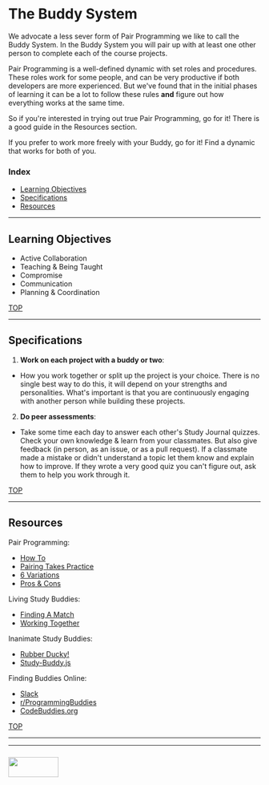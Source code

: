 # The Buddy System

We advocate a less sever form of Pair Programming we like to call the Buddy System.  In the Buddy System you will pair up with at least one other person to complete each of the course projects.  

Pair Programming is a well-defined dynamic with set roles and procedures.  These roles work for some people, and can be very productive if both developers are more experienced.  But we've found that in the initial phases of learning it can be a lot to follow these rules __and__ figure out how everything works at the same time.  

So if you're interested in trying out true Pair Programming, go for it!  There is a good guide in the Resources section.  

If you prefer to work more freely with your Buddy, go for it!  Find a dynamic that works for both of you.

### Index
* [Learning Objectives](#learning-objectives)
* [Specifications](#specifications)
* [Resources](#resources)  

---

## Learning Objectives

* Active Collaboration
* Teaching & Being Taught
* Compromise
* Communication
* Planning & Coordination

[TOP](#index)

---

## Specifications


1. __Work on each project with a buddy or two__:
* How you work together or split up the project is your choice.  There is no single best way to do this, it will depend on your strengths and personalities.  What's important is that you are continuously engaging with another person while building these projects.  
2. __Do peer assessments__:
* Take some time each day to answer each other's Study Journal quizzes.  Check your own knowledge & learn from your classmates.  But also give feedback (in person, as an issue, or as a pull request).  If a classmate made a mistake or didn't understand a topic let them know and explain how to improve.  If they wrote a very good quiz you can't figure out, ask them to help you work through it.


[TOP](#index)

---

## Resources



Pair Programming:
* [How To](https://www.wikihow.com/Pair-Program)
* [Pairing Takes Practice](https://medium.com/@jdxcode/how-to-pair-program-d6741077e513)
* [6 Variations](https://stackify.com/pair-programming-styles/)
* [Pros & Cons](https://medium.freecodecamp.org/the-benefits-and-pitfalls-of-pair-programming-in-the-workplace-e68c3ed3c81f)

Living Study Buddies:
* [Finding A Match](https://gradeslam.org/blog/what-to-look-for-in-a-study-partner)
* [Working Together](http://www.eduinreview.com/blog/2010/01/study-with-a-partner-to-succeed/)

Inanimate Study Buddies:
* [Rubber Ducky!](https://rubberduckdebugging.com)
* [Study-Buddy.js](https://github.com/teesloane/Study-Buddy)

Finding Buddies Online:
* [Slack](https://join.slack.com/t/elewa-academy/shared_invite/enQtMjk4OTA3OTM1NjIwLTA2ZmQ0NDVhNjQxZWM2NjNhNmMyNmVhZGNhZmJmZTY1OWQ4Nzc0ZTkzZGE3NjdiYTYwYThlNzI3YTg2NGM5MGM)
* [r/ProgrammingBuddies](https://www.reddit.com/r/ProgrammingBuddies/)
* [CodeBuddies.org](https://codebuddies.org)

[TOP](#index)


___
___
### <a href="http://elewa.education/blog" target="_blank"><img src="https://user-images.githubusercontent.com/18554853/34921062-506450ae-f97d-11e7-875f-6feeb26ad72d.png" width="100" height="40"/></a>


